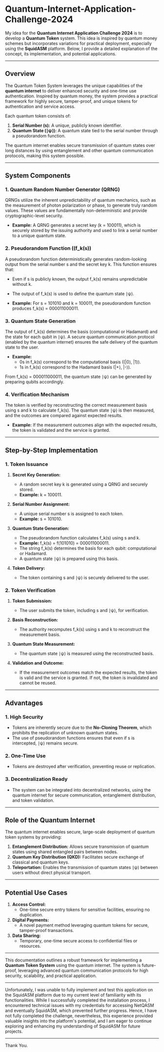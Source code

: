 # Quantum-Internet-Application-Challenge-2024

My idea for the **Quantum Internet Application Challenge 2024** is to develop a **Quantum Token** system. This idea is inspired by quantum money schemes but incorporates variations for practical deployment, especially using the **SquidASM** platform. Below, I provide a detailed explanation of the concept, its implementation, and potential applications.

---

## Overview

The Quantum Token System leverages the unique capabilities of the **quantum internet** to deliver enhanced security and one-time use authentication. Inspired by quantum money, the system provides a practical framework for highly secure, tamper-proof, and unique tokens for authentication and service access. 

Each quantum token consists of:
1. **Serial Number (s):** A unique, publicly known identifier.
2. **Quantum State (∣ψ⟩):** A quantum state tied to the serial number through a pseudorandom function.

The quantum internet enables secure transmission of quantum states over long distances by using entanglement and other quantum communication protocols, making this system possible.

---

## System Components

### 1. Quantum Random Number Generator (QRNG)
QRNGs utilize the inherent unpredictability of quantum mechanics, such as the measurement of photon polarization or phase, to generate truly random values. These values are fundamentally non-deterministic and provide cryptographic-level security. 

- **Example:** A QRNG generates a secret key (k = 100011), which is securely stored by the issuing authority and used to link a serial number to a unique quantum state.

### 2. Pseudorandom Function ((f_k(s))
A pseudorandom function deterministically generates random-looking output from the serial number s and the secret key k. This function ensures that:
- Even if s is publicly known, the output f_k(s) remains unpredictable without k.
- The output of f_k(s) is used to define the quantum state ∣ψ⟩.

- **Example:** For s = 101010 and k = 100011, the pseudorandom function produces f_k(s) = 000011000011.

### 3. Quantum State Generation
The output of f_k(s) determines the basis (computational or Hadamard) and the state for each qubit in ∣ψ⟩. A secure quantum communication protocol (enabled by the quantum internet) ensures the safe delivery of the quantum state to the user.

- **Example:** 
  - 0s in f_k(s) correspond to the computational basis ((|0⟩, |1⟩).
  - 1s in f_k(s) correspond to the Hadamard basis (|+⟩, |-⟩).

From f_k(s) = 000011000011, the quantum state ∣ψ⟩ can be generated by preparing qubits accordingly.

### 4. Verification Mechanism
The token is verified by reconstructing the correct measurement basis using s and k to calculate f_k(s). The quantum state ∣ψ⟩ is then measured, and the outcomes are compared against expected results.

- **Example:** If the measurement outcomes align with the expected results, the token is validated and the service is granted.

---

## Step-by-Step Implementation

### 1. Token Issuance

1. **Secret Key Generation:**
   - A random secret key k is generated using a QRNG and securely stored.
   - **Example:** k = 100011.

2. **Serial Number Assignment:**
   - A unique serial number s is assigned to each token.
   - **Example:** s = 101010.

3. **Quantum State Generation:**
   - The pseudorandom function calculates f_k(s) using s and k.
   - **Example:** f_k(s) = f(101010) = 000011000011.
   - The string f_k(s) determines the basis for each qubit: computational or Hadamard.
   - A quantum state ∣ψ⟩ is prepared using this basis.

4. **Token Delivery:**
   - The token containing s and ∣ψ⟩ is securely delivered to the user.

### 2. Token Verification

1. **Token Submission:**
   - The user submits the token, including s and ∣ψ⟩, for verification.

2. **Basis Reconstruction:**
   - The authority recomputes f_k(s) using s and k to reconstruct the measurement basis.

3. **Quantum State Measurement:**
   - The quantum state ∣ψ⟩ is measured using the reconstructed basis.

4. **Validation and Outcome:**
   - If the measurement outcomes match the expected results, the token is valid and the service is granted. If not, the token is invalidated and cannot be reused.

---

## Advantages

### 1. High Security
- Tokens are inherently secure due to the **No-Cloning Theorem**, which prohibits the replication of unknown quantum states.
- The use of pseudorandom functions ensures that even if s is intercepted, ∣ψ⟩ remains secure.

### 2. One-Time Use
- Tokens are destroyed after verification, preventing reuse or replication.

### 3. Decentralization Ready
- The system can be integrated into decentralized networks, using the quantum internet for secure communication, entanglement distribution, and token validation.

---

## Role of the Quantum Internet

The quantum internet enables secure, large-scale deployment of quantum token systems by providing:
1. **Entanglement Distribution:** Allows secure transmission of quantum states using shared entangled pairs between nodes.
2. **Quantum Key Distribution (QKD):** Facilitates secure exchange of classical and quantum keys.
3. **Teleportation:** Enables the transmission of quantum states ∣ψ⟩ between users without direct physical transport.

---

## Potential Use Cases

1. **Access Control:** 
   - One-time secure entry tokens for sensitive facilities, ensuring no duplication.
2. **Digital Payments:** 
   - A novel payment method leveraging quantum tokens for secure, tamper-proof transactions.
3. **Data Sharing:** 
   - Temporary, one-time secure access to confidential files or resources.

---

This documentation outlines a robust framework for implementing a **Quantum Token System** using the quantum internet. The system is future-proof, leveraging advanced quantum communication protocols for high security, scalability, and practical application.

---

Unfortunately, I was unable to fully implement and test this application on the SquidASM platform due to my current level of familiarity with its functionalities. While I successfully completed the installation process, I encountered technical issues with my credentials for accessing NetQASM and eventually SquidASM, which prevented further progress. Hence, I have not fully completed the challenge, nevertheless, this experience provided valuable insights into the platform's potential, and I am eager to continue exploring and enhancing my understanding of SquidASM for future projects.

---

Thank You.
